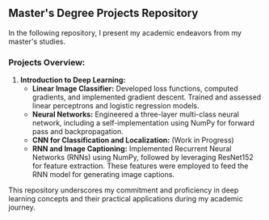 ## Master's Degree Projects Repository

In the following repository, I present my academic endeavors from my master's studies.

### Projects Overview:
1. **Introduction to Deep Learning:**
   - **Linear Image Classifier:** Developed loss functions, computed gradients, and implemented gradient descent. Trained and assessed linear perceptrons and logistic regression models.
   - **Neural Networks:** Engineered a three-layer multi-class neural network, including a self-implementation using NumPy for forward pass and backpropagation.
   - **CNN for Classification and Localization:** (Work in Progress)
   - **RNN and Image Captioning:** Implemented Recurrent Neural Networks (RNNs) using NumPy, followed by leveraging ResNet152 for feature extraction. These features were employed to feed the RNN model for generating image captions.

This repository underscores my commitment and proficiency in deep learning concepts and their practical applications during my academic journey.
